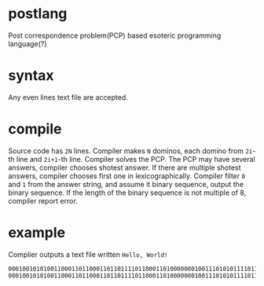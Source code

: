 # postlang
Post correspondence problem(PCP) based esoteric programming language(?)

# syntax

Any even lines text file are accepted.

# compile

Source code has `2N` lines.
Compiler makes `N` dominos, each domino from `2i`-th line and `2i+1`-th line.
Compiler solves the PCP.
The PCP may have several answers, compiler chooses shotest answer.
If there are multiple shotest answers, compiler chooses first one in lexicographically.
Compiler filter `0` and `1` from the answer string, and assume it binary sequence, output the binary sequence.
If the length of the binary sequence is not multiple of 8, compiler report error.

# example

Complier outputs a text file written `Hello, World!`

```
0001001010100110001101100011011011110110001101000000010011101010111101100100111000110110001001101000010001010000
0001001010100110001101100011011011110110001101000000010011101010111101100100111000110110001001101000010001010000
```

